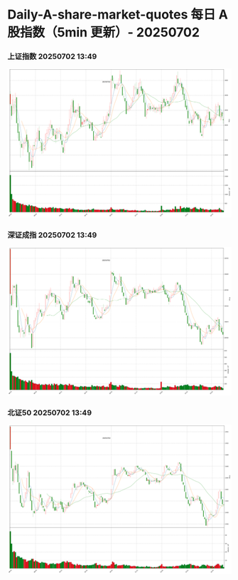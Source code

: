 
# Daily-A-share-market-quotes 每日 A 股指数（5min 更新）- 20250702

### 上证指数 20250702 13:49
![](./fig/2025/7/20250702-sh000001.png)

### 深证成指 20250702 13:49
![](./fig/2025/7/20250702-sz399001.png)

### 北证50 20250702 13:49
![](./fig/2025/7/20250702-bj899050.png)
